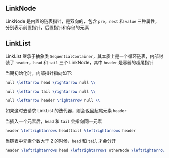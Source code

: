 ## LinkNode

LinkNode 是内置的链表指针，是双向的，包含 `pre`，`next` 和 `value` 三种属性，分别表示前置指针，后置指针和存储的元素

## LinkList

LinkList 继承于抽象类 `SequentialContainer`，其本质上是一个循环链表，内部封装了 `header`，`head` 和 `tail` 三个 LinkNode，其中 `header` 是容器的超尾指针

当期初始化时，内部指针指向如下: 

```tex
null \leftarrow head \rightarrow null \\

null \leftarrow tail \rightarrow null \\

null \leftarrow header \rightarrow null \\
```

如果这时去请求 LinkList 的迭代器，则会返回超尾元素 `header`

当插入一个元素后，`head` 和 `tail` 会指向同一元素

```tex
header \leftrightarrows head(tail) \leftrightarrows header
```

当链表中元素个数大于 2 的时候，`head` 和 `tail` 才会分开

```tex
header \leftrightarrows head \leftrightarrows otherNode \leftrightarrows tail \leftrightarrows header
```
